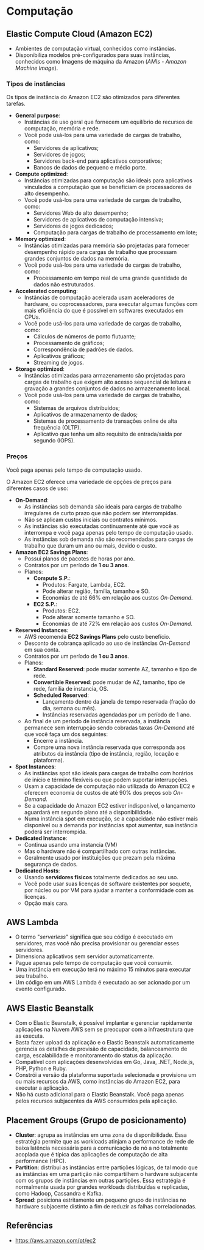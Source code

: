 # Computação

## Elastic Compute Cloud (Amazon EC2)

- Ambientes de computação virtual, conhecidos como instâncias.
- Disponibiliza modelos pré-configurados para suas instâncias, conhecidos como Imagens de máquina da Amazon (_AMIs - Amazon Machine Image_).

### Tipos de instâncias

Os tipos de instância do Amazon EC2 são otimizados para diferentes tarefas.

- **General purpose**:
    - Instâncias de uso geral que fornecem um equilíbrio de recursos de computação, memória e rede.
    - Você pode usá-los para uma variedade de cargas de trabalho, como:
        - Servidores de aplicativos;
        - Servidores de jogos;
        - Servidores back-end para aplicativos corporativos;
        - Bancos de dados de pequeno e médio porte.
- **Compute optimized**:
    - Instâncias otimizadas para computação são ideais para aplicativos vinculados a computação que se beneficiam de processadores de alto desempenho.
    - Você pode usá-los para uma variedade de cargas de trabalho, como:
        - Servidores Web de alto desempenho;
        - Servidores de aplicativos de computação intensiva;
        - Servidores de jogos dedicados;
        - Computação para cargas de trabalho de processamento em lote;
- **Memory optimized**:
    - Instâncias otimizadas para memória são projetadas para fornecer desempenho rápido para cargas de trabalho que processam grandes conjuntos de dados na memória.
    - Você pode usá-los para uma variedade de cargas de trabalho, como:
        - Processamento em tempo real de uma grande quantidade de dados não estruturados.
- **Accelerated computing**:
    - Instâncias de computação acelerada usam aceleradores de hardware, ou coprocessadores, para executar algumas funções com mais eficiência do que é possível em softwares executados em CPUs.
    - Você pode usá-los para uma variedade de cargas de trabalho, como:
        - Cálculos de números de ponto flutuante;
        - Processamento de gráficos;
        - Correspondência de padrões de dados.
        - Aplicativos gráficos;
        - Streaming de jogos.
- **Storage optimized**:
    - Instâncias otimizadas para armazenamento são projetadas para cargas de trabalho que exigem alto acesso sequencial de leitura e gravação a grandes conjuntos de dados no armazenamento local.
    - Você pode usá-los para uma variedade de cargas de trabalho, como:
        - Sistemas de arquivos distribuídos;
        - Aplicativos de armazenamento de dados;
        - Sistemas de processamento de transações online de alta frequência (OLTP).
        - Aplicativo que tenha um alto requisito de entrada/saída por segundo (IOPS).

### Preços

Você paga apenas pelo tempo de computação usado.

O Amazon EC2 oferece uma variedade de opções de preços para diferentes casos de uso:

- **On-Demand**:
    - As instâncias sob demanda são ideais para cargas de trabalho irregulares de curto prazo que não podem ser interrompidas.
    - Não se aplicam custos iniciais ou contratos mínimos.
    - As instâncias são executadas continuamente até que você as interrompa e você paga apenas pelo tempo de computação usado.
    - As instâncias sob demanda não são recomendadas para cargas de trabalho que duram um ano ou mais, devido o custo.
- **Amazon EC2 Savings Plans**:
    - Possui planos de pacotes de horas por ano.
    - Contratos por um período de **1 ou 3 anos**.
    - Planos:
        - **Compute S.P.**:
            - Produtos: Fargate, Lambda, EC2.
            - Pode alterar região, família, tamanho e SO.
            - Economias de até 66% em relação aos custos _On-Demand_.
        - **EC2 S.P.**:
            - Produtos: EC2.
            - Pode alterar somente tamanho e SO.
            - Economias de até 72% em relação aos custos _On-Demand_.
- **Reserved Instances**:
    - AWS recomenda **EC2 Savings Plans** pelo custo benefício.
    - Desconto de cobrança aplicado ao uso de instâncias _On-Demand_ em sua conta.
    - Contratos por um período de **1 ou 3 anos**.
    - Planos:
        - **Standard Reserved**: pode mudar somente AZ, tamanho e tipo de rede.
        - **Convertible Reserved**: pode mudar de AZ, tamanho, tipo de rede, família de instancia, OS.
        - **Scheduled Reserved**:
            - Lançamento dentro da janela de tempo reservada (fração do dia, semana ou mês).
            - Instâncias reservadas agendadas por um período de 1 ano.
    - Ao final de um período de instância reservada, a instância permanece sem interrupção sendo cobradas taxas _On-Demand_ até que você faça um dos seguintes:
        - Encerre a instância.
        - Compre uma nova instância reservada que corresponda aos atributos da instância (tipo de instância, região, locação e plataforma).
- **Spot Instances**:
    - As instâncias spot são ideais para cargas de trabalho com horários de início e término flexíveis ou que podem suportar interrupções.
    - Usam a capacidade de computação não utilizada do Amazon EC2 e oferecem economia de custos de até 90% dos preços sob _On-Demand_.
    - Se a capacidade do Amazon EC2 estiver indisponível, o lançamento aguardará em segundo plano até a disponibilidade.
    - Numa instância spot em execução, se a capacidade não estiver mais disponível ou a demanda por instâncias spot aumentar, sua instância poderá ser interrompida.
- **Dedicated Instance**:
    - Continua usando uma instancia (VM)
    - Mas o hardware não é compartilhado com outras instâncias.
    - Geralmente usado por instituições que prezam pela máxima segurança de dados.
- **Dedicated Hosts**:
    - Usando **servidores físicos** totalmente dedicados ao seu uso.
    - Você pode usar suas licenças de software existentes por soquete, por núcleo ou por VM para ajudar a manter a conformidade com as licenças.
    - Opção mais cara.

## AWS Lambda

- O termo "_serverless_" significa que seu código é executado em servidores, mas você não precisa provisionar ou gerenciar esses servidores.
- Dimensiona aplicativos sem servidor automaticamente.
- Pague apenas pelo tempo de computação que você consumir.
- Uma instância em execução terá no máximo 15 minutos para executar seu trabalho.
- Um código em um AWS Lambda é executado ao ser acionado por um evento configurado.

## AWS Elastic Beanstalk

- Com o Elastic Beanstalk, é possível implantar e gerenciar rapidamente aplicações na Nuvem AWS sem se preocupar com a infraestrutura que as executa.
- Basta fazer upload da aplicação e o Elastic Beanstalk automaticamente gerencia os detalhes de provisão de capacidade, balanceamento de carga, escalabilidade e monitoramento do status da aplicação.
- Compatível com aplicações desenvolvidas em Go, Java, .NET, Node.js, PHP, Python e Ruby.
- Constrói a versão da plataforma suportada selecionada e provisiona um ou mais recursos da AWS, como instâncias do Amazon EC2, para executar a aplicação.
- Não há custo adicional para o Elastic Beanstalk. Você paga apenas pelos recursos subjacentes da AWS consumidos pela aplicação.

## Placement Groups (Grupo de posicionamento)

- **Cluster**: agrupa as instâncias em uma zona de disponibilidade. Essa estratégia permite que as workloads atinjam a performance de rede de baixa latência necessária para a comunicação de nó a nó totalmente acoplada que é típica das aplicações de computação de alta performance (HPC).
- **Partition**: distribui as instâncias entre partições lógicas, de tal modo que as instâncias em uma partição não compartilhem o hardware subjacente com os grupos de instâncias em outras partições. Essa estratégia é normalmente usada por grandes workloads distribuídas e replicadas, como Hadoop, Cassandra e Kafka.
- **Spread**: posiciona estritamente um pequeno grupo de instâncias no hardware subjacente distinto a fim de reduzir as falhas correlacionadas.

## Referências

- <https://aws.amazon.com/pt/ec2>
